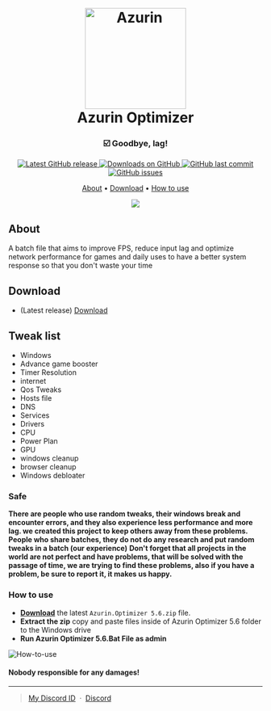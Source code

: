 <h1 align="center">
  <br>
  <img src="https://github.com/SofiaTheRabbit905/Azurin.Optimizer/blob/main/Logo.png" alt="Azurin" width="200"></a>
  <br>
  Azurin Optimizer
  <br>
</h1>

<h3 align="center">☑️ Goodbye, lag!</h3>

<p align="center">
<a href="https://github.com/SofiaTheRabbit905/Azurin.Optimizer/releases/latest" target="_blank">
<img alt="Latest GitHub release" src="https://img.shields.io/github/release/SofiaTheRabbit905/Azurin.Optimizer.svg?style=flat-square" />
</a>
	
<a href="https://github.com/SofiaTheRabbit905/Azurin.Optimizer/releases" target="_blank">
<img alt="Downloads on GitHub" src="https://img.shields.io/github/downloads/SofiaTheRabbit905/Azurin.Optimizer/total.svg?style=flat-square" />
</a>

<a href="https://github.com/SofiaTheRabbit905/Azurin.Optimizer/commits/master">
<img src="https://img.shields.io/github/last-commit/SofiaTheRabbit905/Azurin.Optimizer.svg?style=flat-square&logo=github&logoColor=white"
alt="GitHub last commit">
<a href="https://github.com/SofiaTheRabbit905/Azurin.Optimizer/issues">
<img src="https://img.shields.io/github/issues-raw/SofiaTheRabbit905/Azurin.Optimizer.svg?style=flat-square&logo=github&logoColor=white"
alt="GitHub issues">   
  
</p>

<p align="center">
  <a href="#about">About</a> •
  <a href="#download">Download</a> •
  <a href="#how-to-use">How to use</a>
</p>

<p align="center">
  <img src="https://github.com/SofiaTheRabbit905/Azurin.Optimizer/blob/main/Azurin%20Optimizer.png" />
</p>

## About

A batch file that aims to improve FPS, reduce input lag and optimize network performance for games and daily uses to have a better 
system response so that you don't waste your time

## Download

- (Latest release) [Download](https://github.com/SofiaTheRabbit905/Azurin.Optimizer/releases)

## Tweak list

- Windows
- Advance game booster
- Timer Resolution
- internet
- Qos Tweaks
- Hosts file
- DNS
- Services
- Drivers
- CPU
- Power Plan
- GPU
- windows cleanup
- browser cleanup
- Windows debloater
			  
### Safe

**There are people who use random tweaks, their windows break and encounter errors, and they also experience less performance and more lag. we created this project to keep others away from these problems.**
**People who share batches, they do not do any research and put random tweaks in a batch (our experience)**
**Don't forget that all projects in the world are not perfect and have problems, that will be solved with the passage of time, we are trying to find these problems, also if you have a problem, be sure to report it, it makes us happy.**

### How to use
* **[Download](https://github.com/SofiaTheRabbit905/Azurin.Optimizer/releases)** the latest `Azurin.Optimizer 5.6.zip` file.
* **Extract the zip** copy and paste files inside of Azurin Optimizer 5.6 folder to the Windows drive
* **Run Azurin Optimizer 5.6.Bat File as admin**

![How-to-use](https://github.com/SofiaTheRabbit905/Azurin.Optimizer/blob/main/How%20to%20use%20Azurin%20Optimizer.gif)

#### Nobody responsible for any damages!

---

> [My Discord ID](https://discord-avatar.com/en/user/874867657323712534) &nbsp;&middot;&nbsp;
> [Discord](https://discord.gg/G3CaBdqk7b)
